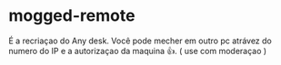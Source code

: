 # mogged-remote
É a recriaçao do Any desk. Você pode mecher em outro pc atrávez do numero do IP e a autorizaçao da maquina 👍. ( use com moderaçao ) 
